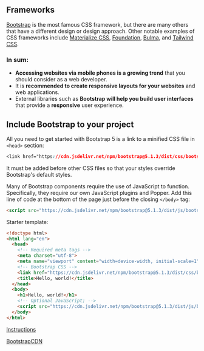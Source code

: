 ## Frameworks
[Bootstrap](https://getbootstrap.com/) is the most famous CSS framework, but there are many others that have a different design or design approach. Other notable examples of CSS frameworks include [Materialize CSS](https://materializecss.com/), [Foundation](https://get.foundation/), [Bulma](https://bulma.io/), and [Tailwind CSS](https://tailwindcss.com/).

### In sum:
- **Accessing websites via mobile phones is a growing trend** that you should consider as a web developer.
- It is **recommended to create responsive layouts for your websites** and web applications.
- External libraries such as **Bootstrap will help you build user interfaces** that provide a **responsive** user experience.

## Include Bootstrap to your project
All you need to get started with Bootstrap 5 is a link to a minified CSS file in `<head>` section:
```css
<link href="https://cdn.jsdelivr.net/npm/bootstrap@5.1.3/dist/css/bootstrap.min.css" rel="stylesheet">
```
It must be added before other CSS files so that your styles override Bootstrap's default styles.

Many of Bootstrap components require the use of JavaScript to function. Specifically, they require our own JavaScript plugins and Popper. Add this line of code at the bottom of the page just before the closing `</body>` tag:
```html
<script src="https://cdn.jsdelivr.net/npm/bootstrap@5.1.3/dist/js/bootstrap.bundle.min.js"></script>
```

Starter template:
```html
<!doctype html>
<html lang="en">
  <head>
    <!-- Required meta tags -->
    <meta charset="utf-8">
    <meta name="viewport" content="width=device-width, initial-scale=1">
    <!-- Bootstrap CSS -->
    <link href="https://cdn.jsdelivr.net/npm/bootstrap@5.1.3/dist/css/bootstrap.min.css" rel="stylesheet">
    <title>Hello, world!</title>
  </head>
  <body>
    <h1>Hello, world!</h1>
    <!-- Optional JavaScript; -->
    <script src="https://cdn.jsdelivr.net/npm/bootstrap@5.1.3/dist/js/bootstrap.bundle.min.js"></script>
  </body>
</html>
```

[Instructions](https://getbootstrap.com/docs/5.1/getting-started/introduction/)

[BootstrapCDN](https://www.bootstrapcdn.com/)
